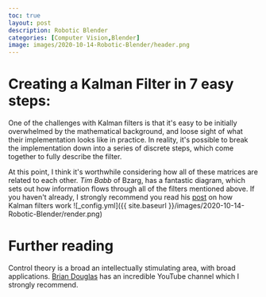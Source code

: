 ```yaml
---
toc: true
layout: post
description: Robotic Blender
categories: [Computer Vision,Blender]
image: images/2020-10-14-Robotic-Blender/header.png
---
```




Creating a Kalman Filter in 7 easy steps:
===============
One of the challenges with Kalman filters is that it's easy to be initially overwhelmed by the mathematical background, and loose sight of what their implementation looks like in practice. In reality, it's possible to break the implementation down into a series of discrete steps, which come together to fully describe the filter.


At this point, I think it's worthwhile considering how all of these matrices are related to each other.
*Tim Babb* of Bzarg, has a fantastic diagram, which sets out how information flows through all of the filters mentioned above. 
If you haven't already, I strongly recommend you read his [post](https://www.bzarg.com/p/how-a-kalman-filter-works-in-pictures/)  on how Kalman filters work 
![_config.yml]({{ site.baseurl }}/images/2020-10-14-Robotic-Blender/render.png)



Further reading
===============
Control theory is a broad an intellectually stimulating area, with broad applications.  [Brian Douglas](https://www.youtube.com/user/ControlLectures) has an incredible YouTube channel which I strongly recommend. 